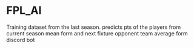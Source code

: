 # FPL_AI 

 Training dataset from the last season.
 predicts pts of the players from current season mean form and next fixture opponent team average form
 discord bot 

